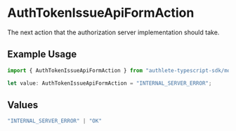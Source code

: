 # AuthTokenIssueApiFormAction

The next action that the authorization server implementation should take.

## Example Usage

```typescript
import { AuthTokenIssueApiFormAction } from "authlete-typescript-sdk/models/operations";

let value: AuthTokenIssueApiFormAction = "INTERNAL_SERVER_ERROR";
```

## Values

```typescript
"INTERNAL_SERVER_ERROR" | "OK"
```